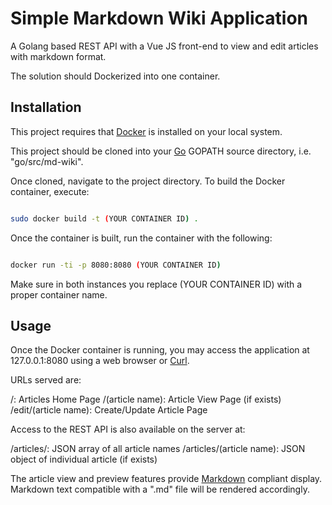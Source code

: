 # Simple Markdown Wiki Application

A Golang based REST API with a Vue JS front-end to view and edit articles with markdown format. 

The solution should Dockerized into one container.

## Installation

This project requires that [Docker](https://www.docker.com/) is installed on your local system.

This project should be cloned into your [Go](https://golang.org/) GOPATH source directory, i.e. "go/src/md-wiki".

Once cloned, navigate to the project directory. To build the Docker container, execute:

``` bash

sudo docker build -t (YOUR CONTAINER ID) .

```

Once the container is built, run the container with the following:

``` bash

docker run -ti -p 8080:8080 (YOUR CONTAINER ID)

```

Make sure in both instances you replace (YOUR CONTAINER ID) with a proper container name.

## Usage

Once the Docker container is running, you may access the application at 127.0.0.1:8080 using a web browser or [Curl](https://github.com/curl/curl).

URLs served are:

/: Articles Home Page
/(article name): Article View Page (if exists)
/edit/(article name): Create/Update Article Page

Access to the REST API is also available on the server at:

/articles/: JSON array of all article names
/articles/(article name): JSON object of individual article (if exists)

The article view and preview features provide [Markdown](https://www.markdownguide.org/basic-syntax/) compliant display. 
Markdown text compatible with a ".md" file will be rendered accordingly.